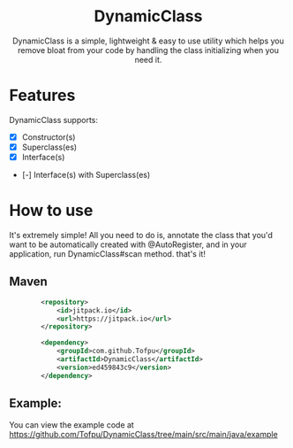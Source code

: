 <div align="center">
  <h1>DynamicClass</h1>
  <p>DynamicClass is a simple, lightweight & easy to use utility which helps you remove bloat from your code by handling the class initializing when you need it.</p>
</div>

# Features
DynamicClass supports:
- [x] Constructor(s) 
- [x] Superclass(es)
- [x] Interface(s)
- [-] Interface(s) with Superclass(es) 

# How to use
It's extremely simple! All you need to do is, annotate the class that you'd want to be automatically created with @AutoRegister, 
and in your application, run DynamicClass#scan method. that's it!

## Maven
```xml
        <repository>
            <id>jitpack.io</id>
            <url>https://jitpack.io</url>
        </repository>

        <dependency>
            <groupId>com.github.Tofpu</groupId>
            <artifactId>DynamicClass</artifactId>
            <version>ed459843c9</version>
        </dependency>
```

## Example:
You can view the example code at <https://github.com/Tofpu/DynamicClass/tree/main/src/main/java/example>
